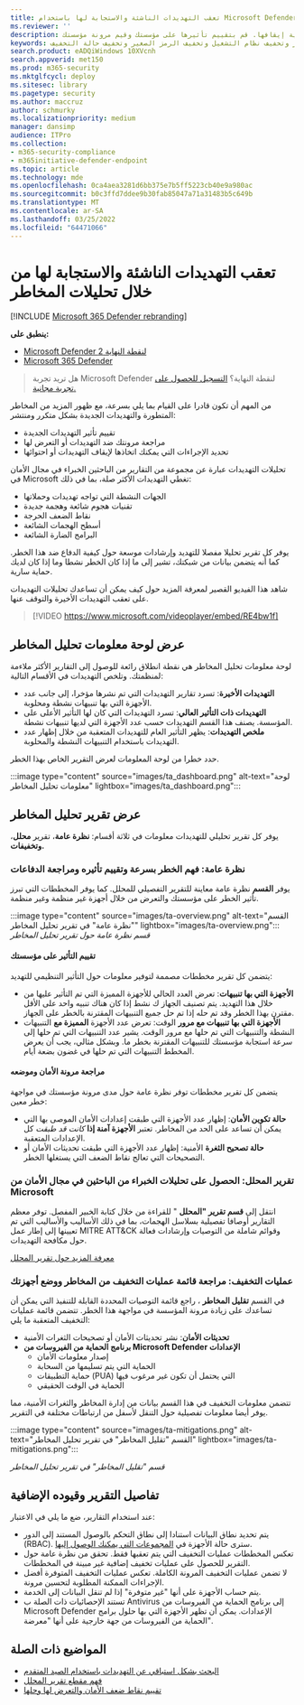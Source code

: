 ```yaml
---
title: تعقب التهديدات الناشئة والاستجابة لها باستخدام Microsoft Defender لنقطة النهاية المخاطر
ms.reviewer: ''
description: فهم التهديدات الناشئة وتقنيات الهجوم وكيفية إيقافها. قم بتقييم تأثيرها على مؤسستك وقيم مرونة مؤسستك.
keywords: تحليل المخاطر وتقييم المخاطر وتخفيف نظام التشغيل وتخفيف الرمز الصغير وتخفيف حالة التخفيف
search.product: eADQiWindows 10XVcnh
search.appverid: met150
ms.prod: m365-security
ms.mktglfcycl: deploy
ms.sitesec: library
ms.pagetype: security
ms.author: maccruz
author: schmurky
ms.localizationpriority: medium
manager: dansimp
audience: ITPro
ms.collection:
- m365-security-compliance
- m365initiative-defender-endpoint
ms.topic: article
ms.technology: mde
ms.openlocfilehash: 0ca4aea3281d6bb375e7b5ff5223cb40e9a980ac
ms.sourcegitcommit: b0c3ffd7ddee9b30fab85047a71a31483b5c649b
ms.translationtype: MT
ms.contentlocale: ar-SA
ms.lasthandoff: 03/25/2022
ms.locfileid: "64471066"
---
```

# <a name="track-and-respond-to-emerging-threats-through-threat-analytics"></a>تعقب التهديدات الناشئة والاستجابة لها من خلال تحليلات المخاطر

[!INCLUDE [Microsoft 365 Defender rebranding](../../includes/microsoft-defender.md)]

**ينطبق على:**
- [Microsoft Defender لنقطة النهاية 2](https://go.microsoft.com/fwlink/?linkid=2154037)
- [Microsoft 365 Defender](https://go.microsoft.com/fwlink/?linkid=2118804)

> هل تريد تجربة Microsoft Defender لنقطة النهاية؟ [التسجيل للحصول على تجربة مجانية.](https://signup.microsoft.com/create-account/signup?products=7f379fee-c4f9-4278-b0a1-e4c8c2fcdf7e&ru=https://aka.ms/MDEp2OpenTrial?ocid=docs-wdatp-exposedapis-abovefoldlink)

من المهم أن تكون قادرا على القيام بما يلي بسرعة، مع ظهور المزيد من المخاطر المتطورة والتهديدات الجديدة بشكل متكرر ومنتشر:

- تقييم تأثير التهديدات الجديدة
- مراجعة مرونتك ضد التهديدات أو التعرض لها
- تحديد الإجراءات التي يمكنك اتخاذها لإيقاف التهديدات أو احتوائها

تحليلات التهديدات عبارة عن مجموعة من التقارير من الباحثين الخبراء في مجال الأمان في Microsoft تغطي التهديدات الأكثر صلة، بما في ذلك:

- الجهات النشطة التي تواجه تهديدات وحملاتها
- تقنيات هجوم شائعة وهجمة جديدة
- نقاط الضعف الحرجة
- أسطح الهجمات الشائعة
- البرامج الضارة الشائعة

يوفر كل تقرير تحليلا مفصلا للتهديد وإرشادات موسعة حول كيفية الدفاع ضد هذا الخطر. كما أنه يتضمن بيانات من شبكتك، تشير إلى ما إذا كان الخطر نشطا وما إذا كان لديك حماية سارية.

شاهد هذا الفيديو القصير لمعرفة المزيد حول كيف يمكن أن تساعدك تحليلات التهديدات على تعقب التهديدات الأخيرة والتوقف عنها.

> [!VIDEO https://www.microsoft.com/videoplayer/embed/RE4bw1f]

## <a name="view-the-threat-analytics-dashboard"></a>عرض لوحة معلومات تحليل المخاطر

لوحة معلومات تحليل المخاطر هي نقطة انطلاق رائعة للوصول إلى التقارير الأكثر ملاءمة لمنظمتك. وتلخص التهديدات في الأقسام التالية:

- **التهديدات الأخيرة**: تسرد تقارير التهديدات التي تم نشرها مؤخرا، إلى جانب عدد الأجهزة التي بها تنبيهات نشطة ومحلوبة.
- **التهديدات ذات التأثير العالي**: تسرد التهديدات التي كان لها التأثير الأعلى على المؤسسة. يصنف هذا القسم التهديدات حسب عدد الأجهزة التي لديها تنبيهات نشطة.
- **ملخص التهديدات**: يظهر التأثير العام للتهديدات المتعقبة من خلال إظهار عدد التهديدات باستخدام التنبيهات النشطة والمحلوبة.

حدد خطرا من لوحة المعلومات لعرض التقرير الخاص بهذا الخطر.

:::image type="content" source="images/ta_dashboard.png" alt-text="لوحة معلومات تحليل المخاطر" lightbox="images/ta_dashboard.png":::

## <a name="view-a-threat-analytics-report"></a>عرض تقرير تحليل المخاطر

يوفر كل تقرير تحليلي للتهديدات معلومات في ثلاثة أقسام: **نظرة عامة**، تقرير **محلل**، **وتخفيفات.**

### <a name="overview-quickly-understand-the-threat-assess-its-impact-and-review-defenses"></a>نظرة عامة: فهم الخطر بسرعة وتقييم تأثيره ومراجعة الدفاعات

يوفر **القسم** نظرة عامة معاينة للتقرير التفصيلي للمحلل. كما يوفر المخططات التي تبرز تأثير الخطر على مؤسستك والتعرض من خلال أجهزة غير منظمة وغير منظمة.

:::image type="content" source="images/ta-overview.png" alt-text="القسم &quot;نظرة عامة&quot; في تقرير تحليل المخاطر" lightbox="images/ta-overview.png":::
_قسم نظرة عامة حول تقرير تحليل المخاطر_

#### <a name="assess-the-impact-to-your-organization"></a>تقييم التأثير على مؤسستك

يتضمن كل تقرير مخططات مصممة لتوفير معلومات حول التأثير التنظيمي للتهديد:

- **الأجهزة التي بها تنبيهات**: تعرض العدد الحالي للأجهزة المميزة التي تم التأثير عليها من خلال هذا التهديد. يتم تصنيف الجهاز ك نشط إذا  كان هناك تنبيه واحد على الأقل مقترن بهذا الخطر وقد تم حله إذا تم  حل جميع التنبيهات المقترنة بالخطر على الجهاز.
- **الأجهزة التي بها تنبيهات مع مرور** الوقت: تعرض عدد الأجهزة **المميزة مع** التنبيهات النشطة والتنبيهات التي تم حلها مع مرور الوقت. يشير عدد التنبيهات التي تم حلها إلى سرعة استجابة مؤسستك للتنبيهات المقترنة بخطر ما. وبشكل مثالي، يجب أن يعرض المخطط التنبيهات التي تم حلها في غضون بضعة أيام.

#### <a name="review-security-resilience-and-posture"></a>مراجعة مرونة الأمان وموضعه

يتضمن كل تقرير مخططات توفر نظرة عامة حول مدى مرونة مؤسستك في مواجهة خطر معين:

- **حالة تكوين الأمان**: إظهار عدد الأجهزة التي طبقت إعدادات الأمان الموصى بها التي يمكن أن تساعد على الحد من المخاطر. تعتبر **الأجهزة آمنة إذا** _كانت قد طبقت_ كل الإعدادات المتعقبة.
- **حالة تصحيح الثغرة** الأمنية: إظهار عدد الأجهزة التي طبقت تحديثات الأمان أو التصحيحات التي تعالج نقاط الضعف التي يستغلها الخطر.

### <a name="analyst-report-get-expert-insight-from-microsoft-security-researchers"></a>تقرير المحلل: الحصول على تحليلات الخبراء من الباحثين في مجال الأمان من Microsoft

انتقل إلى **قسم تقرير "المحلل** " للقراءة من خلال كتابة الخبير المفصل. توفر معظم التقارير أوصافا تفصيلية بسلاسل الهجمات، بما في ذلك الأساليب والأساليب التي تم تعيينها إلى إطار عمل MITRE ATT&CK وقوائم شاملة من التوصيات وإرشادات [](advanced-hunting-overview.md) فعالة حول مكافحة التهديدات.

[معرفة المزيد حول تقرير المحلل](threat-analytics-analyst-reports.md)

### <a name="mitigations-review-list-of-mitigations-and-the-status-of-your-devices"></a>عمليات التخفيف: مراجعة قائمة عمليات التخفيف من المخاطر ووضع أجهزتك

في القسم **تقليل المخاطر** ، راجع قائمة التوصيات المحددة القابلة للتنفيذ التي يمكن أن تساعدك على زيادة مرونة المؤسسة في مواجهة هذا الخطر. تتضمن قائمة عمليات التخفيف المتعقبة ما يلي:

- **تحديثات الأمان**: نشر تحديثات الأمان أو تصحيحات الثغرات الأمنية
- **برنامج الحماية من الفيروسات من Microsoft Defender الإعدادات**
  - إصدار معلومات الأمان
  - الحماية التي يتم تسليمها من السحابة
  - حماية التطبيقات (PUA) التي يحتمل أن تكون غير مرغوب فيها
  - الحماية في الوقت الحقيقي

تتضمن معلومات التخفيف في هذا القسم بيانات من إدارة المخاطر والثغرات الأمنية[](next-gen-threat-and-vuln-mgt.md)، مما يوفر أيضا معلومات تفصيلية حول التنقل لأسفل من ارتباطات مختلفة في التقرير.

:::image type="content" source="images/ta-mitigations.png" alt-text="القسم &quot;تقليل المخاطر&quot; في تقرير تحليل المخاطر" lightbox="images/ta-mitigations.png":::


_قسم "تقليل المخاطر" في تقرير تحليل المخاطر_

## <a name="additional-report-details-and-limitations"></a>تفاصيل التقرير وقيوده الإضافية

عند استخدام التقارير، ضع ما يلي في الاعتبار:

- يتم تحديد نطاق البيانات استنادا إلى نطاق التحكم بالوصول المستند إلى الدور (RBAC). سترى حالة الأجهزة في [المجموعات التي يمكنك الوصول إليها](machine-groups.md).
- تعكس المخططات عمليات التخفيف التي يتم تعقبها فقط. تحقق من نظرة عامة حول التقرير للحصول على عمليات تخفيف إضافية غير مبينة في المخططات.
- لا تضمن عمليات التخفيف المرونة الكاملة. تعكس عمليات التخفيف المتوفرة أفضل الإجراءات الممكنة المطلوبة لتحسين مرونة.
- يتم حساب الأجهزة على أنها "غير متوفرة" إذا لم تنقل البيانات إلى الخدمة.
- تستند الإحصائيات ذات الصلة ب Antivirus إلى برنامج الحماية من الفيروسات من Microsoft Defender الإعدادات. يمكن أن تظهر الأجهزة التي بها حلول برامج الحماية من الفيروسات من جهة خارجية على أنها "معرضة".

## <a name="related-topics"></a>المواضيع ذات الصلة

- [البحث بشكل استباقي عن التهديدات باستخدام الصيد المتقدم](advanced-hunting-overview.md)
- [فهم مقطع تقرير المحلل](threat-analytics-analyst-reports.md)
- [تقييم نقاط ضعف الأمان والتعرض لها وحلها](next-gen-threat-and-vuln-mgt.md)

